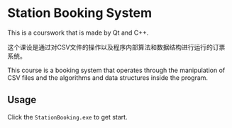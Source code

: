 # Station Booking System

This is a courswork that is made by Qt and C++.

这个课设是通过对CSV文件的操作以及程序内部算法和数据结构进行运行的订票系统。

This course is a booking system that operates through the manipulation of CSV files and the algorithms and data structures inside the program.

## Usage

Click the ```StationBooking.exe``` to get start.